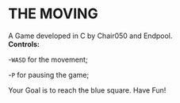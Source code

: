 # THE MOVING
A Game developed in C by Chair050 and Endpool.                                                                                                  
**Controls:** 

-```WASD``` for the movement;

-```P``` for pausing the game;

Your Goal is to reach the blue square.
Have Fun!
